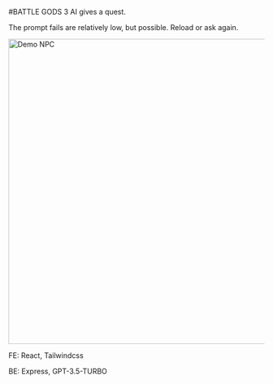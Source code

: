 
#BATTLE GODS 3
AI gives a quest.


The prompt fails are relatively low, but possible. Reload or ask again.

<img src="https://github.com/lmlassiter/metafarce/blob/main/Quest_Giver_Demo.gif" alt="Demo NPC" width="600">

FE: React, Tailwindcss

BE: Express, GPT-3.5-TURBO
 
